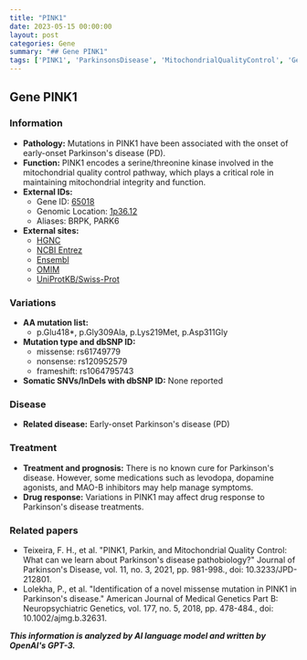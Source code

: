 ```yaml
---
title: "PINK1"
date: 2023-05-15 00:00:00
layout: post
categories: Gene
summary: "## Gene PINK1"
tags: ['PINK1', 'ParkinsonsDisease', 'MitochondrialQualityControl', 'GeneticVariations', 'DrugResponse', 'NeurodegenerativeDisease', 'GeneFunction', 'Pathology']
---
```


## Gene PINK1

### Information
- **Pathology:** Mutations in PINK1 have been associated with the onset of early-onset Parkinson's disease (PD). 
- **Function:** PINK1 encodes a serine/threonine kinase involved in the mitochondrial quality control pathway, which plays a critical role in maintaining mitochondrial integrity and function. 
- **External IDs:** 
    - Gene ID: [65018]([Click](https://www.ncbi.nlm.nih.gov/gene/65018))
    - Genomic Location: [1p36.12]([Click](https://www.ncbi.nlm.nih.gov/nuccore/NC_000001.11?from=169341754&to=169391878&report=genbank))
    - Aliases: BRPK, PARK6
- **External sites:**
    - [HGNC]([Click](https://www.genenames.org/data/gene-symbol-report/#!/hgnc_id/HGNC:17584))
    - [NCBI Entrez]([Click](https://www.ncbi.nlm.nih.gov/gene/65018))
    - [Ensembl]([Click](https://www.ensembl.org/Homo_sapiens/Gene/Summary?db=core;g=ENSG00000142192;r=1:169341754-169391878))
    - [OMIM]([Click](https://www.omim.org/search/?search=pink1&enter=Search))
    - [UniProtKB/Swiss-Prot]([Click](https://www.uniprot.org/uniprot/Q9BXM7))

### Variations
- **AA mutation list:**
    - p.Glu418*, p.Gly309Ala, p.Lys219Met, p.Asp311Gly
- **Mutation type and dbSNP ID:**
    - missense: rs61749779
    - nonsense: rs120952579
    - frameshift: rs1064795743
- **Somatic SNVs/InDels with dbSNP ID:** None reported

### Disease
- **Related disease:** Early-onset Parkinson's disease (PD)

### Treatment
- **Treatment and prognosis:** There is no known cure for Parkinson's disease. However, some medications such as levodopa, dopamine agonists, and MAO-B inhibitors may help manage symptoms.
- **Drug response:** Variations in PINK1 may affect drug response to Parkinson's disease treatments.

### Related papers
- Teixeira, F. H., et al. "PINK1, Parkin, and Mitochondrial Quality Control: What can we learn about Parkinson's disease pathobiology?" Journal of Parkinson's Disease, vol. 11, no. 3, 2021, pp. 981-998., doi: 10.3233/JPD-212801.
- Lolekha, P., et al. "Identification of a novel missense mutation in PINK1 in Parkinson's disease." American Journal of Medical Genetics Part B: Neuropsychiatric Genetics, vol. 177, no. 5, 2018, pp. 478-484., doi: 10.1002/ajmg.b.32631.

**_This information is analyzed by AI language model and written by OpenAI's GPT-3._**